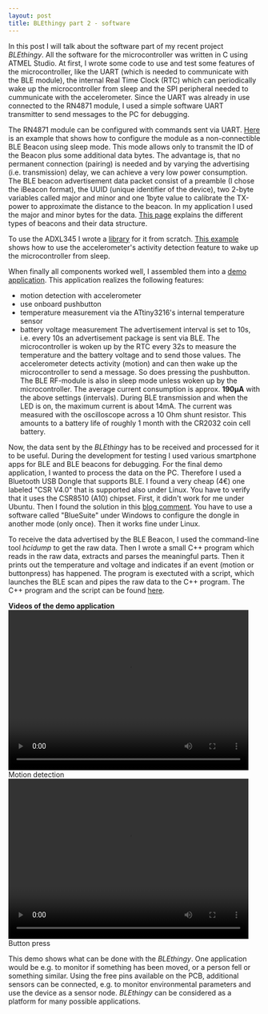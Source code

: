 ```yaml
---
layout: post
title: BLEthingy part 2 - software
---
```

<script src="http://api.html5media.info/1.1.8/html5media.min.js"></script>

In this post I will talk about the software part of my recent project *BLEthingy*. All the software for the microcontroller was written in C using ATMEL Studio. At first, I wrote some code to use and test some features of the microcontroller, like the UART (which is needed to communicate with the BLE module), the internal Real Time Clock (RTC) which can periodically wake up the microcontroller from sleep and the SPI peripheral needed to cummunicate with the accelerometer. Since the UART was already in use connected to the RN4871 module, I used a simple software UART transmitter to send messages to the PC for debugging.


The RN4871 module can be configured with commands sent via UART. [Here](https://github.com/MarcelMG/BLE_thingy/tree/master/software/Beacon_test) is an example that shows how to configure the module as a non-connectible BLE Beacon using sleep mode. This mode allows only to transmit the ID of the Beacon plus some additional data bytes. The advantage is, that no permanent connection (pairing) is needed and by varying the advertising (i.e. transmission) delay, we can achieve a very low power consumption. The BLE beacon advertisement data packet consist of a preamble (I chose the iBeacon format), the UUID (unique identifier of the device), two 2-byte variables called major and minor and one 1byte value to calibrate the TX-power to approximate the distance to the beacon. In my application I used the major and minor bytes for the data.
[This page](https://os.mbed.com/blog/entry/BLE-Beacons-URIBeacon-AltBeacons-iBeacon/) explains the different types of beacons and their data structure.

To use the ADXL345 I wrote a [library](https://github.com/MarcelMG/ADXL345_lib) for it from scratch. [This example](https://github.com/MarcelMG/BLE_thingy/blob/master/software/low_power_test_1/main.c) shows how to use the accelerometer's activity detection feature to wake up the microcontroller from sleep.


When finally all components worked well, I assembled them into a [demo application](https://github.com/MarcelMG/BLE_thingy/tree/master/software/BLE_beacon_activity_sensor). This application realizes the following features:
* motion detection with accelerometer
* use onboard pushbutton
* temperature measurement via the ATtiny3216's internal temperature sensor
* battery voltage measurement
The advertisement interval is set to 10s, i.e. every 10s an advertisement package is sent via BLE. The microcontroller is woken up by the RTC every 32s to measure the temperature and the battery voltage and to send those values. The accelerometer detects activity (motion) and can then wake up the microcontroller to send a message. So does pressing the pushbutton. The BLE RF-module is also in sleep mode unless woken up by the microcontroller. The average current consumption is approx. **190µA** with the above settings (intervals). During BLE transmission and when the LED is on, the maximum current is about 14mA. The current was measured with the oscilloscope across a 10 Ohm shunt resistor. This amounts to a battery life of roughly 1 month with the CR2032 coin cell battery.

Now, the data sent by the *BLEthingy* has to be received and processed for it to be useful. During the development for testing I used various smartphone apps for BLE and BLE beacons for debugging. For the final demo application, I wanted to process the data on the PC. Therefore I used a Bluetooth USB Dongle that supports BLE. I found a very cheap (4€) one labeled "CSR V4.0" that is supported also under Linux. You have to verify that it uses the CSR8510 (A10) chipset. First, it didn't work for me under Ubuntu. Then I found the solution in this [blog comment](http://blog.ruecker.fi/2013/10/06/adventures-in-bluetooth-4-0-part-i/#comment-318). You have to use a software called "BlueSuite" under Windows to configure the dongle in another mode (only once). Then it works fine under Linux.

To receive the data advertised by the BLE Beacon, I used the command-line tool *hcidump* to get the raw data. Then I wrote a small C++ program which reads in the raw data, extracts and parses the meaningful parts. Then it prints out the temperature and voltage and indicates if an event (motion or buttonpress) has happened. The program is exectuted with a script, which launches the BLE scan and pipes the raw data to the C++ program. The C++ program and the script can be found [here](https://github.com/MarcelMG/BLE_thingy/tree/master/software/BLE_Beacon_PC_application).

**Videos of the demo application**
<video src="https://github.com/MarcelMG/BLE_thingy/raw/master/software/BLE_Beacon_PC_application/motion_detect.mp4" width="480" height="320" controls preload></video>
Motion detection
<video src="https://github.com/MarcelMG/BLE_thingy/raw/master/software/BLE_Beacon_PC_application/button_press.mp4" width="480" height="320" controls preload></video>
Button press


This demo shows what can be done with the *BLEthingy*. One application would be e.g. to monitor if something has been moved, or a person fell or something similar. Using the free pins available on the PCB, additional sensors can be connected, e.g. to monitor environmental parameters and use the device as a sensor node. *BLEthingy* can be considered as a platform for many possible applications. 








